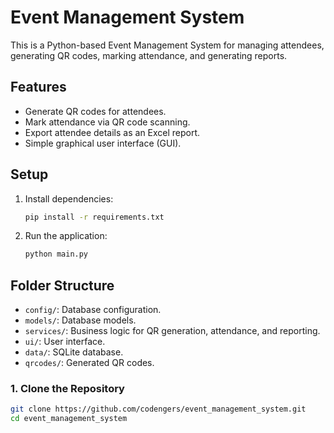 # Event Management System

This is a Python-based Event Management System for managing attendees, generating QR codes, marking attendance, and generating reports.

## Features

- Generate QR codes for attendees.
- Mark attendance via QR code scanning.
- Export attendee details as an Excel report.
- Simple graphical user interface (GUI).

## Setup

1. Install dependencies:
    ```bash
    pip install -r requirements.txt
    ```

2. Run the application:
    ```bash
    python main.py
    ```

## Folder Structure

- `config/`: Database configuration.
- `models/`: Database models.
- `services/`: Business logic for QR generation, attendance, and reporting.
- `ui/`: User interface.
- `data/`: SQLite database.
- `qrcodes/`: Generated QR codes.


### 1. Clone the Repository
```bash
git clone https://github.com/codengers/event_management_system.git
cd event_management_system
